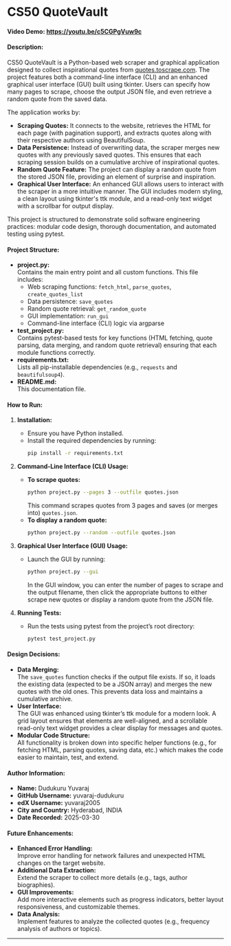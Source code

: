 # CS50 QuoteVault

#### Video Demo: https://youtu.be/c5CGPgVuw9c

#### Description:
CS50 QuoteVault is a Python-based web scraper and graphical application designed to collect inspirational quotes from [quotes.toscrape.com](http://quotes.toscrape.com/). The project features both a command-line interface (CLI) and an enhanced graphical user interface (GUI) built using tkinter. Users can specify how many pages to scrape, choose the output JSON file, and even retrieve a random quote from the saved data.

The application works by:
- **Scraping Quotes:** It connects to the website, retrieves the HTML for each page (with pagination support), and extracts quotes along with their respective authors using BeautifulSoup.
- **Data Persistence:** Instead of overwriting data, the scraper merges new quotes with any previously saved quotes. This ensures that each scraping session builds on a cumulative archive of inspirational quotes.
- **Random Quote Feature:** The project can display a random quote from the stored JSON file, providing an element of surprise and inspiration.
- **Graphical User Interface:** An enhanced GUI allows users to interact with the scraper in a more intuitive manner. The GUI includes modern styling, a clean layout using tkinter's ttk module, and a read-only text widget with a scrollbar for output display.

This project is structured to demonstrate solid software engineering practices: modular code design, thorough documentation, and automated testing using pytest.

#### Project Structure:
- **project.py:**  
  Contains the main entry point and all custom functions. This file includes:
  - Web scraping functions: `fetch_html`, `parse_quotes`, `create_quotes_list`
  - Data persistence: `save_quotes`
  - Random quote retrieval: `get_random_quote`
  - GUI implementation: `run_gui`
  - Command-line interface (CLI) logic via argparse
- **test_project.py:**  
  Contains pytest-based tests for key functions (HTML fetching, quote parsing, data merging, and random quote retrieval) ensuring that each module functions correctly.
- **requirements.txt:**  
  Lists all pip-installable dependencies (e.g., `requests` and `beautifulsoup4`).
- **README.md:**  
  This documentation file.

#### How to Run:

1. **Installation:**
   - Ensure you have Python installed.
   - Install the required dependencies by running:
     ```bash
     pip install -r requirements.txt
     ```

2. **Command-Line Interface (CLI) Usage:**
   - **To scrape quotes:**
     ```bash
     python project.py --pages 3 --outfile quotes.json
     ```
     This command scrapes quotes from 3 pages and saves (or merges into) `quotes.json`.
   - **To display a random quote:**
     ```bash
     python project.py --random --outfile quotes.json
     ```

3. **Graphical User Interface (GUI) Usage:**
   - Launch the GUI by running:
     ```bash
     python project.py --gui
     ```
     In the GUI window, you can enter the number of pages to scrape and the output filename, then click the appropriate buttons to either scrape new quotes or display a random quote from the JSON file.

4. **Running Tests:**
   - Run the tests using pytest from the project’s root directory:
     ```bash
     pytest test_project.py
     ```

#### Design Decisions:
- **Data Merging:**  
  The `save_quotes` function checks if the output file exists. If so, it loads the existing data (expected to be a JSON array) and merges the new quotes with the old ones. This prevents data loss and maintains a cumulative archive.
- **User Interface:**  
  The GUI was enhanced using tkinter’s ttk module for a modern look. A grid layout ensures that elements are well-aligned, and a scrollable read-only text widget provides a clear display for messages and quotes.
- **Modular Code Structure:**  
  All functionality is broken down into specific helper functions (e.g., for fetching HTML, parsing quotes, saving data, etc.) which makes the code easier to maintain, test, and extend.

#### Author Information:
- **Name:** Dudukuru Yuvaraj  
- **GitHub Username:** yuvaraj-dudukuru 
- **edX Username:** yuvaraj2005  
- **City and Country:** Hyderabad, INDIA  
- **Date Recorded:** 2025-03-30

#### Future Enhancements:
- **Enhanced Error Handling:**  
  Improve error handling for network failures and unexpected HTML changes on the target website.
- **Additional Data Extraction:**  
  Extend the scraper to collect more details (e.g., tags, author biographies).
- **GUI Improvements:**  
  Add more interactive elements such as progress indicators, better layout responsiveness, and customizable themes.
- **Data Analysis:**  
  Implement features to analyze the collected quotes (e.g., frequency analysis of authors or topics).

---
